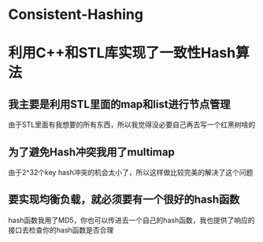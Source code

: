 # Consistent-Hashing
利用C++和STL库实现了一致性Hash算法
===
我主要是利用STL里面的map和list进行节点管理
--
由于STL里面有我想要的所有东西，所以我觉得没必要自己再去写一个红黑树啥的

为了避免Hash冲突我用了multimap
--
由于2^32个key hash冲突的机会太小了，所以这样做比较完美的解决了这个问题

要实现均衡负载，就必须要有一个很好的hash函数
--
hash函数我用了MD5，你也可以传进去一个自己的hash函数，我也提供了响应的接口去检查你的hash函数是否合理





